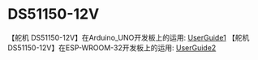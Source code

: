 # DS51150-12V
【舵机 DS51150-12V】在Arduino_UNO开发板上的运用:
[UserGuide1](../UserGuide/UserGuide1.md)
【舵机 DS51150-12V】在ESP-WROOM-32开发板上的运用:
[UserGuide2](../UserGuide/UserGuide2.md)